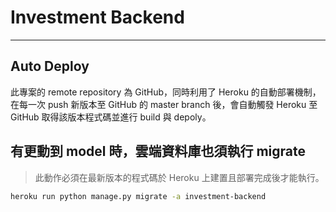 # Investment Backend

---

## Auto Deploy

此專案的 remote repository 為 GitHub，同時利用了 Heroku 的自動部署機制，在每一次 push 新版本至 GitHub 的 master branch 後，會自動觸發 Heroku 至 GitHub 取得該版本程式碼並進行 build 與 depoly。

## 有更動到 model 時，雲端資料庫也須執行 migrate

>此動作必須在最新版本的程式碼於 Heroku 上建置且部署完成後才能執行。

```sh
heroku run python manage.py migrate -a investment-backend
```

